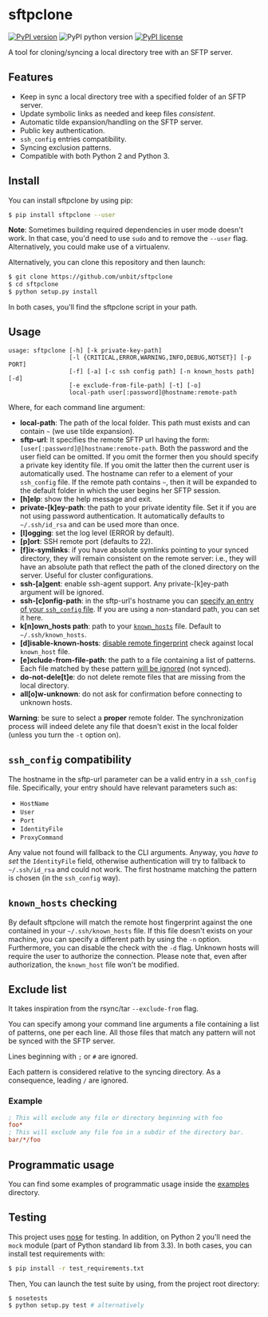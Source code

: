 # sftpclone

[![PyPI version](https://img.shields.io/pypi/v/sftpclone.svg?style=flat-square)](https://pypi.python.org/pypi/sftpclone)
![PyPI python version](https://img.shields.io/pypi/pyversions/sftpclone.svg?style=flat-square)
[![PyPI license](https://img.shields.io/pypi/l/sftpclone.svg?style=flat-square)](LICENSE)

A tool for cloning/syncing a local directory tree with an SFTP server.

## Features

* Keep in sync a local directory tree with a specified folder of an SFTP server.
* Update symbolic links as needed and keep files _consistent_.
* Automatic tilde expansion/handling on the SFTP server.
* Public key authentication.
* `ssh_config` entries compatibility.
* Syncing exclusion patterns.
* Compatible with both Python 2 and Python 3.

## Install
You can install sftpclone by using pip:

```bash
$ pip install sftpclone --user
```

**Note**: Sometimes building required dependencies in user mode doesn't work. In that case, you'd need to use `sudo` and to remove the `--user` flag.
Alternatively, you could make use of a virtualenv.

Alternatively, you can clone this repository and then launch:

```bash
$ git clone https://github.com/unbit/sftpclone
$ cd sftpclone
$ python setup.py install
```

In both cases, you'll find the sftpclone script in your path.

## Usage

```
usage: sftpclone [-h] [-k private-key-path]
                 [-l {CRITICAL,ERROR,WARNING,INFO,DEBUG,NOTSET}] [-p PORT]
                 [-f] [-a] [-c ssh config path] [-n known_hosts path] [-d]
                 [-e exclude-from-file-path] [-t] [-o]
                 local-path user[:password]@hostname:remote-path
```

Where, for each command line argument:

* **local-path**: The path of the local folder. This path must exists and can contain `~` (we use tilde expansion).
* **sftp-url**: It specifies the remote SFTP url having the form: `[user[:password]@]hostname:remote-path`. Both the password and the user field can be omitted. If you omit the former then you should specify a private key identity file. If you omit the latter then the current user is automatically used. The hostname can refer to a element of your `ssh_config` file. If the remote path contains `~`, then it will be expanded to the default folder in which the user begins her SFTP session.
* **[h]elp**: show the help message and exit.
* **private-[k]ey-path**: the path to your private identity file. Set it if you are not using password authentication. It automatically defaults to `~/.ssh/id_rsa` and can be used more than once.
* **[l]ogging**: set the log level (ERROR by default).
* **[p]ort**: SSH remote port (defaults to 22).
* **[f]ix-symlinks**: if you have absolute symlinks pointing to your synced directory, they will remain consistent on the remote server: i.e., they will have an absolute path that reflect the path of the cloned directory on the server. Useful for cluster configurations.
* **ssh-[a]gent**: enable ssh-agent support. Any private-[k]ey-path argument will be ignored.
* **ssh-[c]onfig-path**: in the sftp-url's hostname you can [specify an entry of your `ssh_config` file](#ssh_config-compatibility). If you are using a non-standard path, you can set it here.
* **k[n]own_hosts path**: path to your [`known_hosts`](#known_hosts-checking) file. Default to `~/.ssh/known_hosts`.
* **[d]isable-known-hosts**: [disable remote fingerprint](#known_hosts-checking) check against local `known_host` file.
* **[e]xclude-from-file-path**: the path to a file containing a list of patterns. Each file matched by these pattern [will be ignored](#exclude-list) (not synced).
* **do-not-dele[t]e**: do not delete remote files that are missing from the local directory.
* **all[o]w-unknown**: do not ask for confirmation before connecting to unknown hosts.

**Warning**: be sure to select a __proper__ remote folder. 
The synchronization process will indeed delete any file that doesn't exist in the local folder (unless you turn the `-t` option on).

## `ssh_config` compatibility

The hostname in the sftp-url parameter can be a valid entry in a `ssh_config` file. Specifically, your entry should have relevant parameters such as:

* `HostName`
* `User`
* `Port`
* `IdentityFile`
* `ProxyCommand`

Any value not found will fallback to the CLI arguments. 
Anyway, you _have to set_ the `IdentityFile` field, otherwise authentication will try to fallback to `~/.ssh/id_rsa` and could not work.
The first hostname matching the pattern is chosen (in the `ssh_config` way).

## `known_hosts` checking

By default sftpclone will match the remote host fingerprint against the one contained in your `~/.ssh/known_hosts` file.
If this file doesn't exists on your machine, you can specify a different path by using the `-n` option.
Furthermore, you can disable the check with the `-d` flag.
Unknown hosts will require the user to authorize the connection. Please note that, even after authorization, the `known_host`
file won't be modified.

## Exclude list

It takes inspiration from the rsync/tar `--exclude-from` flag.

You can specify among your command line arguments a file containing a list of patterns, one per each line.
All those files that match any pattern will not be synced with the SFTP server.

Lines beginning with `;` or `#` are ignored.

Each pattern is considered relative to the syncing directory. As a consequence, leading `/` are ignored.

### Example

```ini
; This will exclude any file or directory beginning with foo
foo*
; This will exclude any file foo in a subdir of the directory bar.
bar/*/foo
```

## Programmatic usage

You can find some examples of programmatic usage inside the [examples](examples) directory.

## Testing

This project uses [nose](https://nose.readthedocs.org/en/latest/) for testing.
In addition, on Python 2 you'll need the `mock` module (part of Python standard lib from 3.3).
In both cases, you can install test requirements with:

```bash
$ pip install -r test_requirements.txt
```

Then, You can launch the test suite by using, from the project root directory:
```bash
$ nosetests
$ python setup.py test # alternatively
```
